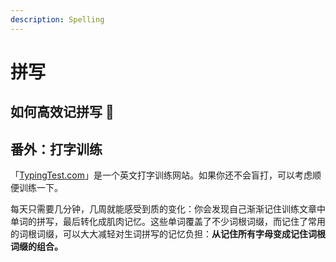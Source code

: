 ```yaml
---
description: Spelling
---
```


# 拼写

<!--@include: ../../.vitepress/hack.md-->

## 如何高效记拼写 🚧

## 番外：打字训练

「[TypingTest.com](https://www.typingtest.com/)」是一个英文打字训练网站。如果你还不会盲打，可以考虑顺便训练一下。

每天只需要几分钟，几周就能感受到质的变化：你会发现自己渐渐记住训练文章中单词的拼写，最后转化成肌肉记忆。这些单词覆盖了不少词根词缀，而记住了常用的词根词缀，可以大大减轻对生词拼写的记忆负担：**从记住所有字母变成记住词根词缀的组合。**
